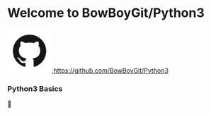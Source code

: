 # Welcome to BowBoyGit/Python3



<img src="images/GitHub-Mark.png" width=100>,https://github.com/BowBoyGit/Python3

<!-- [GitHub](http://github.com) -->



<!-- <img src="images/pylogo.png" width=100>
![](images/pylogo.png) -->





<!-- As Grace Hopper said:
> I’ve always been more interested
> in the future than in the past. -->

### Python3 Basics

:snake:

















